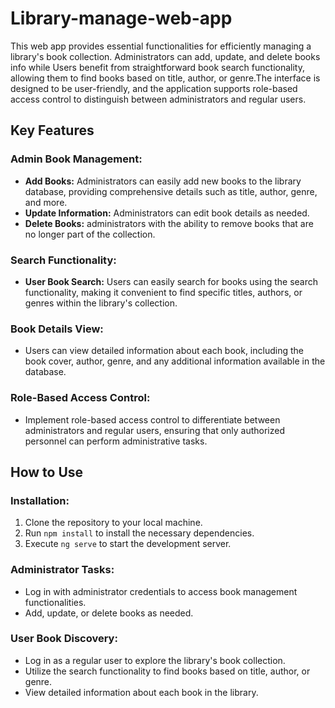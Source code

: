 # Library-manage-web-app
This web app provides essential functionalities for efficiently managing a library's book collection. Administrators can add, update, and delete books info while Users benefit from straightforward book search functionality, allowing them to find books based on title, author, or genre.The interface is designed to be user-friendly, and the application supports role-based access control to distinguish between administrators and regular users.

## Key Features

### Admin Book Management:

- **Add Books:** Administrators can easily add new books to the library database, providing comprehensive details such as title, author, genre, and more.
- **Update Information:** Administrators can edit book details as needed.
- **Delete Books:**  administrators with the ability to remove books that are no longer part of the collection.


### Search Functionality:

- **User Book Search:** Users can easily search for books using the search functionality, making it convenient to find specific titles, authors, or genres within the library's collection.

### Book Details View:

- Users can view detailed information about each book, including the book cover, author, genre, and any additional information available in the database.


### Role-Based Access Control:

- Implement role-based access control to differentiate between administrators and regular users, ensuring that only authorized personnel can perform administrative tasks.

## How to Use

### Installation:

1. Clone the repository to your local machine.
2. Run `npm install` to install the necessary dependencies.
3. Execute `ng serve` to start the development server.

### Administrator Tasks:

- Log in with administrator credentials to access book management functionalities.
- Add, update, or delete books as needed.

### User Book Discovery:

- Log in as a regular user to explore the library's book collection.
- Utilize the search functionality to find books based on title, author, or genre.
- View detailed information about each book in the library.

